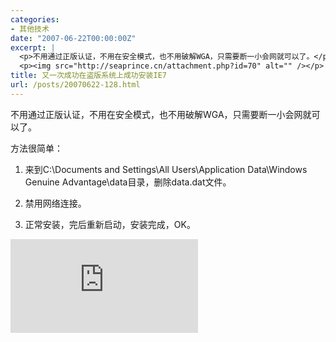 ```yaml
---
categories:
- 其他技术
date: "2007-06-22T00:00:00Z"
excerpt: |
  <p>不用通过正版认证，不用在安全模式，也不用破解WGA，只需要断一小会网就可以了。</p>
  <p><img src="http://seaprince.cn/attachment.php?id=70" alt="" /></p>
title: 又一次成功在盗版系统上成功安装IE7
url: /posts/20070622-128.html
---
```

不用通过正版认证，不用在安全模式，也不用破解WGA，只需要断一小会网就可以了。

方法很简单：

1. 来到C:\Documents and Settings\All Users\Application Data\Windows Genuine Advantage\data目录，删除data.dat文件。

2. 禁用网络连接。

3. 正常安装，完后重新启动，安装完成，OK。

![][1]

 [1]: http://blog.eaxi.com/attachment.php?id=70